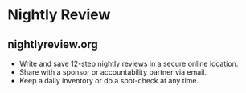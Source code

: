 # Nightly Review #

## nightlyreview.org
* Write and save 12-step nightly reviews in a secure online location.
* Share with a sponsor or accountability partner via email.
* Keep a daily inventory or do a spot-check at any time.
